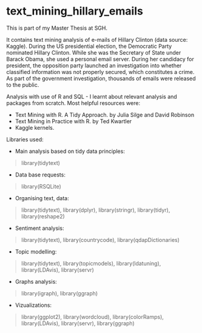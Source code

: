 # text_mining_hillary_emails

This is part of my Master Thesis at SGH.

It contains text mining analysis of e-mails of Hillary Clinton (data source: Kaggle). During the US presidential election, the Democratic Party nominated Hillary Clinton. While she was the Secretary of State under Barack Obama, she used a personal email server. During her candidacy for president, the opposition party launched an investigation into whether classified information was not properly secured, which constitutes a crime. As part of the government investigation, thousands of emails were released to the public.

Analysis with use of R and SQL - I learnt about relevant analysis and packages from scratch. Most helpful resources were: 
- Text Mining with R. A Tidy Approach. by Julia Silge and David Robinson
- Text Mining in Practice with R. by Ted Kwartler
- Kaggle kernels.

Libraries used:
- Main analysis based on tidy data principles:
> library(tidytext)

- Data base requests:
> library(RSQLite)

- Organising text, data: 
> library(tidytext),
> library(dplyr),
> library(stringr),
> library(tidyr),
> library(reshape2)

- Sentiment analysis:
> library(tidytext),
> library(countrycode),
> library(qdapDictionaries)

- Topic modelling:
> library(tidytext),
> library(topicmodels),
> library(ldatuning),
> library(LDAvis),
> library(servr)

- Graphs analysis:
> library(igraph), 
> library(ggraph)

- Vizualizations:
> library(ggplot2),
> library(wordcloud),
> library(colorRamps),
> library(LDAvis),
> library(servr),
> library(ggraph)
